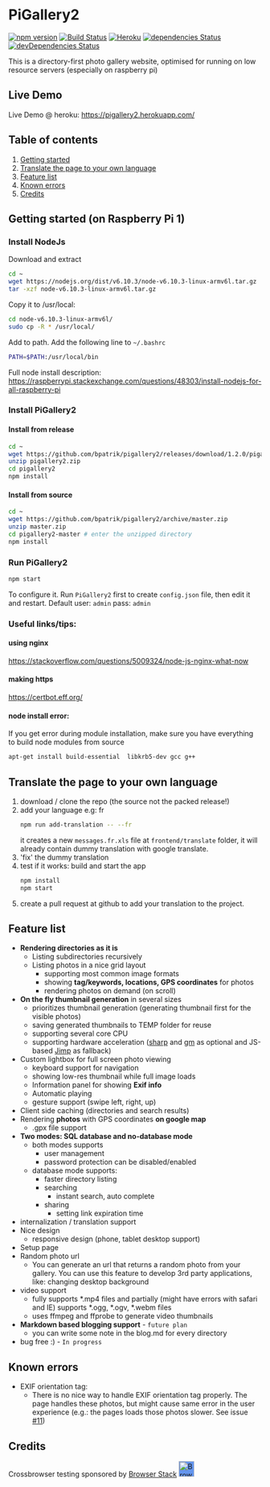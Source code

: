 # PiGallery2
[![npm version](https://badge.fury.io/js/pigallery2.svg)](https://badge.fury.io/js/pigallery2)
[![Build Status](https://travis-ci.org/bpatrik/pigallery2.svg?branch=master)](https://travis-ci.org/bpatrik/pigallery2)
[![Heroku](https://heroku-badge.herokuapp.com/?app=pigallery2&style=flat)](https://pigallery2.herokuapp.com)
[![dependencies Status](https://david-dm.org/bpatrik/pigallery2/status.svg)](https://david-dm.org/bpatrik/pigallery2)
[![devDependencies Status](https://david-dm.org/bpatrik/pigallery2/dev-status.svg)](https://david-dm.org/bpatrik/pigallery2?type=dev)

This is a directory-first photo gallery website, optimised for running on low resource servers (especially on raspberry pi)

## Live Demo
Live Demo @ heroku: https://pigallery2.herokuapp.com/

## Table of contents
1. [Getting started](#getting-started-on-raspberry-pi-1)
3. [Translate the page to your own language](#translate-the-page-to-your-own-language)
2. [Feature list](#feature-list)
2. [Known errors](#known-errors)
4. [Credits](#credits) 



## Getting started (on Raspberry Pi 1)
### Install NodeJs
Download and extract
```bash
cd ~
wget https://nodejs.org/dist/v6.10.3/node-v6.10.3-linux-armv6l.tar.gz
tar -xzf node-v6.10.3-linux-armv6l.tar.gz
```
Copy it to /usr/local: 
```bash
cd node-v6.10.3-linux-armv6l/
sudo cp -R * /usr/local/
```
Add to path. Add the following line to  `~/.bashrc`
```bash
PATH=$PATH:/usr/local/bin
```
Full node install description: https://raspberrypi.stackexchange.com/questions/48303/install-nodejs-for-all-raspberry-pi
 
### Install PiGallery2
#### Install from release

```bash
cd ~
wget https://github.com/bpatrik/pigallery2/releases/download/1.2.0/pigallery2.zip
unzip pigallery2.zip
cd pigallery2
npm install
```
#### Install from source
```bash
cd ~
wget https://github.com/bpatrik/pigallery2/archive/master.zip
unzip master.zip
cd pigallery2-master # enter the unzipped directory
npm install
```

### Run PiGallery2
```bash
npm start
```
To configure it. Run `PiGallery2` first to create `config.json` file, then edit it and restart. 
Default user: `admin` pass: `admin`

### Useful links/tips:

#### using nginx
https://stackoverflow.com/questions/5009324/node-js-nginx-what-now

#### making https
https://certbot.eff.org/

#### node install error:
If you get error during module installation, make sure you have everything to build node modules from source
```bash
apt-get install build-essential  libkrb5-dev gcc g++
```


## Translate the page to your own language
1. download / clone the repo (the source not the packed release!)
2. add your language e.g: fr
   ```bash
   npm run add-translation -- --fr
   ```
   it creates a new `messages.fr.xls` file at `frontend/translate` folder, 
   it will already contain dummy translation with google translate.
3. 'fix' the dummy translation
4. test if it works:
   build and start the app
   ```bash
   npm install
   npm start
   ```
5. create a pull request at github to add your translation to the project.



## Feature list

 * **Rendering directories as it is**
   * Listing subdirectories recursively
   * Listing photos in a nice grid layout
     * supporting most common image formats
     * showing **tag/keywords, locations, GPS coordinates** for photos
     * rendering photos on demand (on scroll)
 * **On the fly thumbnail generation** in several sizes
   * prioritizes thumbnail generation (generating thumbnail first for the visible photos)
   * saving generated thumbnails to TEMP folder for reuse
   * supporting several core CPU
   * supporting hardware acceleration ([sharp](https://github.com/lovell/sharp) and [gm](https://github.com/aheckmann/gm) as optional and JS-based [Jimp](https://github.com/oliver-moran/jimp)  as fallback)   
 * Custom lightbox for full screen photo viewing
   * keyboard support for navigation  
   * showing low-res thumbnail while full image loads
   * Information panel for showing **Exif info**  
   * Automatic playing
   * gesture support (swipe left, right, up)
 * Client side caching (directories and search results)
 * Rendering **photos** with GPS coordinates **on google map**
   * .gpx file support 
 * **Two modes: SQL database and no-database mode**
   * both modes supports
     * user management
     * password protection can be disabled/enabled
   * database mode supports:
     * faster directory listing
     * searching
       * instant search, auto complete
     * sharing 
       * setting link expiration time
 * internalization / translation support
 * Nice design 
    * responsive design (phone, tablet desktop support)
 * Setup page
 * Random photo url
   * You can generate an url that returns a random photo from your gallery. You can use this feature to develop 3rd party applications, like: changing desktop background
 * video support
   * fully supports *.mp4 files and partially (might have errors with safari and IE) supports *.ogg, *.ogv, *.webm files
   * uses ffmpeg and ffprobe to generate video thumbnails
 * **Markdown based blogging support** - `future plan`
   * you can write some note in the blog.md for every directory
 * bug free :) - `In progress`

## Known errors
* EXIF orientation tag:
  *  There is no nice way to handle EXIF orientation tag properly.
The page handles these photos, but might cause same error in the user experience (e.g.: the pages loads those photos slower. See issue [#11](https://github.com/bpatrik/pigallery2/issues/11))

## Credits
Crossbrowser testing sponsored by [Browser Stack](https://www.browserstack.com)
[<img src="https://camo.githubusercontent.com/a7b268f2785656ab3ca7b1cbb1633ee5affceb8f/68747470733a2f2f64677a6f7139623561736a67312e636c6f756466726f6e742e6e65742f70726f64756374696f6e2f696d616765732f6c61796f75742f6c6f676f2d6865616465722e706e67" alt="Browser Stack" height="31px" style="background: cornflowerblue;">](https://www.browserstack.com)

